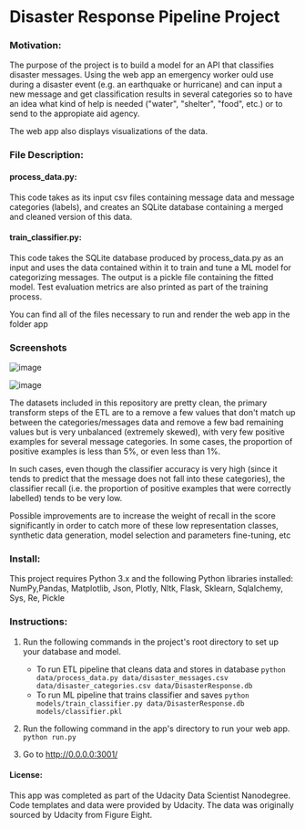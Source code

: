 # Disaster Response Pipeline Project


### Motivation:
The purpose of the project is to build a model for an API that classifies disaster messages. Using the web app an emergency worker ould use during a disaster event (e.g. an earthquake or hurricane) and can input a new message and get classification results in several categories so to have an idea what kind of help is needed ("water", "shelter", "food", etc.) or to send to the appropiate aid agency. 

The web app also displays visualizations of the data.

### File Description:

#### process_data.py: 
This code takes as its input csv files containing message data and message categories (labels), and creates an SQLite database containing a merged and cleaned version of this data.
#### train_classifier.py: 
This code takes the SQLite database produced by process_data.py as an input and uses the data contained within it to train and tune a ML model for categorizing messages. The output is a pickle file containing the fitted model. Test evaluation metrics are also printed as part of the training process.
 
You can find all of the files necessary to run and render the web app in the folder app

### Screenshots

![image](https://user-images.githubusercontent.com/46485715/106393125-93a2f600-63f5-11eb-900b-3575e443f255.png)


![image](https://user-images.githubusercontent.com/46485715/106393413-4031a780-63f7-11eb-9ae4-2509538982e6.png)

The datasets included in this repository are pretty clean, the primary transform steps of the ETL are to a remove a few values that don't match up between the categories/messages data and remove a few bad remaining values but is very unbalanced (extremely skewed), with very few positive examples for several message categories. In some cases, the proportion of positive examples is less than 5%, or even less than 1%. 

In such cases, even though the classifier accuracy is very high (since it tends to predict that the message does not fall into these categories), the classifier recall (i.e. the proportion of positive examples that were correctly labelled) tends to be very low.

Possible improvements are to increase the weight of recall in the score significantly in order to catch more of these low representation classes, synthetic data generation, model selection and parameters fine-tuning, etc



### Install:
This project requires Python 3.x and the following Python libraries installed: NumPy,Pandas, Matplotlib, Json, Plotly, Nltk, Flask, Sklearn, Sqlalchemy, Sys, Re, Pickle


### Instructions:
1. Run the following commands in the project's root directory to set up your database and model.

    - To run ETL pipeline that cleans data and stores in database
        `python data/process_data.py data/disaster_messages.csv data/disaster_categories.csv data/DisasterResponse.db`
    - To run ML pipeline that trains classifier and saves
        `python models/train_classifier.py data/DisasterResponse.db models/classifier.pkl`

2. Run the following command in the app's directory to run your web app.
    `python run.py`

3. Go to http://0.0.0.0:3001/


#### License:
This app was completed as part of the Udacity Data Scientist Nanodegree. Code templates and data were provided by Udacity. The data was originally sourced by Udacity from Figure Eight.
